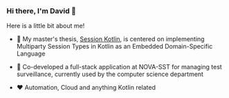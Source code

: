 ### Hi there, I'm David :wave:

Here is a little bit about me!

- :scroll: My master's thesis, [Session Kotlin](https://github.com/sessionkotlin/sessionkotlin),  is centered on implementing Multiparty Session Types in Kotlin as an Embedded Domain-Specific Language

- :seedling: Co-developed a full-stack application at NOVA-SST for managing test surveillance, currently used by the computer science department

- :heart: Automation, Cloud and anything Kotlin related

